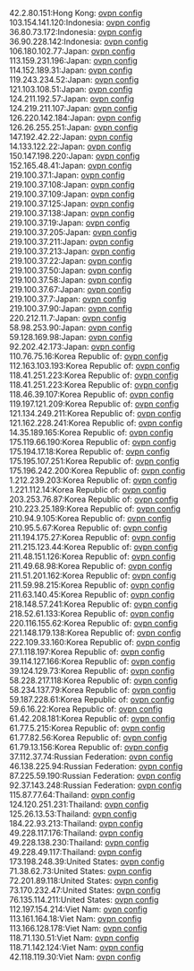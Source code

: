 42.2.80.151:Hong Kong: [ovpn config](vpn/42_2_80_151.ovpn)  
103.154.141.120:Indonesia: [ovpn config](vpn/103_154_141_120.ovpn)  
36.80.73.172:Indonesia: [ovpn config](vpn/36_80_73_172.ovpn)  
36.90.228.142:Indonesia: [ovpn config](vpn/36_90_228_142.ovpn)  
106.180.102.77:Japan: [ovpn config](vpn/106_180_102_77.ovpn)  
113.159.231.196:Japan: [ovpn config](vpn/113_159_231_196.ovpn)  
114.152.189.31:Japan: [ovpn config](vpn/114_152_189_31.ovpn)  
119.243.234.52:Japan: [ovpn config](vpn/119_243_234_52.ovpn)  
121.103.108.51:Japan: [ovpn config](vpn/121_103_108_51.ovpn)  
124.211.192.57:Japan: [ovpn config](vpn/124_211_192_57.ovpn)  
124.219.211.107:Japan: [ovpn config](vpn/124_219_211_107.ovpn)  
126.220.142.184:Japan: [ovpn config](vpn/126_220_142_184.ovpn)  
126.26.255.251:Japan: [ovpn config](vpn/126_26_255_251.ovpn)  
147.192.42.22:Japan: [ovpn config](vpn/147_192_42_22.ovpn)  
14.133.122.22:Japan: [ovpn config](vpn/14_133_122_22.ovpn)  
150.147.198.220:Japan: [ovpn config](vpn/150_147_198_220.ovpn)  
152.165.48.41:Japan: [ovpn config](vpn/152_165_48_41.ovpn)  
219.100.37.1:Japan: [ovpn config](vpn/219_100_37_1.ovpn)  
219.100.37.108:Japan: [ovpn config](vpn/219_100_37_108.ovpn)  
219.100.37.109:Japan: [ovpn config](vpn/219_100_37_109.ovpn)  
219.100.37.125:Japan: [ovpn config](vpn/219_100_37_125.ovpn)  
219.100.37.138:Japan: [ovpn config](vpn/219_100_37_138.ovpn)  
219.100.37.19:Japan: [ovpn config](vpn/219_100_37_19.ovpn)  
219.100.37.205:Japan: [ovpn config](vpn/219_100_37_205.ovpn)  
219.100.37.211:Japan: [ovpn config](vpn/219_100_37_211.ovpn)  
219.100.37.213:Japan: [ovpn config](vpn/219_100_37_213.ovpn)  
219.100.37.22:Japan: [ovpn config](vpn/219_100_37_22.ovpn)  
219.100.37.50:Japan: [ovpn config](vpn/219_100_37_50.ovpn)  
219.100.37.58:Japan: [ovpn config](vpn/219_100_37_58.ovpn)  
219.100.37.67:Japan: [ovpn config](vpn/219_100_37_67.ovpn)  
219.100.37.7:Japan: [ovpn config](vpn/219_100_37_7.ovpn)  
219.100.37.90:Japan: [ovpn config](vpn/219_100_37_90.ovpn)  
220.212.11.7:Japan: [ovpn config](vpn/220_212_11_7.ovpn)  
58.98.253.90:Japan: [ovpn config](vpn/58_98_253_90.ovpn)  
59.128.169.98:Japan: [ovpn config](vpn/59_128_169_98.ovpn)  
92.202.42.173:Japan: [ovpn config](vpn/92_202_42_173.ovpn)  
110.76.75.16:Korea Republic of: [ovpn config](vpn/110_76_75_16.ovpn)  
112.163.103.193:Korea Republic of: [ovpn config](vpn/112_163_103_193.ovpn)  
118.41.251.223:Korea Republic of: [ovpn config](vpn/118_41_251_223.ovpn)  
118.41.251.223:Korea Republic of: [ovpn config](vpn/118_41_251_223.ovpn)  
118.46.39.107:Korea Republic of: [ovpn config](vpn/118_46_39_107.ovpn)  
119.197.121.209:Korea Republic of: [ovpn config](vpn/119_197_121_209.ovpn)  
121.134.249.211:Korea Republic of: [ovpn config](vpn/121_134_249_211.ovpn)  
121.162.228.241:Korea Republic of: [ovpn config](vpn/121_162_228_241.ovpn)  
14.35.189.165:Korea Republic of: [ovpn config](vpn/14_35_189_165.ovpn)  
175.119.66.190:Korea Republic of: [ovpn config](vpn/175_119_66_190.ovpn)  
175.194.17.18:Korea Republic of: [ovpn config](vpn/175_194_17_18.ovpn)  
175.195.107.251:Korea Republic of: [ovpn config](vpn/175_195_107_251.ovpn)  
175.196.242.200:Korea Republic of: [ovpn config](vpn/175_196_242_200.ovpn)  
1.212.239.203:Korea Republic of: [ovpn config](vpn/1_212_239_203.ovpn)  
1.221.112.14:Korea Republic of: [ovpn config](vpn/1_221_112_14.ovpn)  
203.253.76.87:Korea Republic of: [ovpn config](vpn/203_253_76_87.ovpn)  
210.223.25.189:Korea Republic of: [ovpn config](vpn/210_223_25_189.ovpn)  
210.94.9.105:Korea Republic of: [ovpn config](vpn/210_94_9_105.ovpn)  
210.95.5.67:Korea Republic of: [ovpn config](vpn/210_95_5_67.ovpn)  
211.194.175.27:Korea Republic of: [ovpn config](vpn/211_194_175_27.ovpn)  
211.215.123.44:Korea Republic of: [ovpn config](vpn/211_215_123_44.ovpn)  
211.48.151.126:Korea Republic of: [ovpn config](vpn/211_48_151_126.ovpn)  
211.49.68.98:Korea Republic of: [ovpn config](vpn/211_49_68_98.ovpn)  
211.51.201.162:Korea Republic of: [ovpn config](vpn/211_51_201_162.ovpn)  
211.59.98.215:Korea Republic of: [ovpn config](vpn/211_59_98_215.ovpn)  
211.63.140.45:Korea Republic of: [ovpn config](vpn/211_63_140_45.ovpn)  
218.148.57.241:Korea Republic of: [ovpn config](vpn/218_148_57_241.ovpn)  
218.52.61.133:Korea Republic of: [ovpn config](vpn/218_52_61_133.ovpn)  
220.116.155.62:Korea Republic of: [ovpn config](vpn/220_116_155_62.ovpn)  
221.148.179.138:Korea Republic of: [ovpn config](vpn/221_148_179_138.ovpn)  
222.109.33.160:Korea Republic of: [ovpn config](vpn/222_109_33_160.ovpn)  
27.1.118.197:Korea Republic of: [ovpn config](vpn/27_1_118_197.ovpn)  
39.114.127.166:Korea Republic of: [ovpn config](vpn/39_114_127_166.ovpn)  
39.124.129.73:Korea Republic of: [ovpn config](vpn/39_124_129_73.ovpn)  
58.228.217.118:Korea Republic of: [ovpn config](vpn/58_228_217_118.ovpn)  
58.234.137.79:Korea Republic of: [ovpn config](vpn/58_234_137_79.ovpn)  
59.187.228.61:Korea Republic of: [ovpn config](vpn/59_187_228_61.ovpn)  
59.6.16.22:Korea Republic of: [ovpn config](vpn/59_6_16_22.ovpn)  
61.42.208.181:Korea Republic of: [ovpn config](vpn/61_42_208_181.ovpn)  
61.77.5.215:Korea Republic of: [ovpn config](vpn/61_77_5_215.ovpn)  
61.77.82.56:Korea Republic of: [ovpn config](vpn/61_77_82_56.ovpn)  
61.79.13.156:Korea Republic of: [ovpn config](vpn/61_79_13_156.ovpn)  
37.112.37.74:Russian Federation: [ovpn config](vpn/37_112_37_74.ovpn)  
46.138.225.94:Russian Federation: [ovpn config](vpn/46_138_225_94.ovpn)  
87.225.59.190:Russian Federation: [ovpn config](vpn/87_225_59_190.ovpn)  
92.37.143.248:Russian Federation: [ovpn config](vpn/92_37_143_248.ovpn)  
115.87.77.64:Thailand: [ovpn config](vpn/115_87_77_64.ovpn)  
124.120.251.231:Thailand: [ovpn config](vpn/124_120_251_231.ovpn)  
125.26.13.53:Thailand: [ovpn config](vpn/125_26_13_53.ovpn)  
184.22.93.213:Thailand: [ovpn config](vpn/184_22_93_213.ovpn)  
49.228.117.176:Thailand: [ovpn config](vpn/49_228_117_176.ovpn)  
49.228.138.230:Thailand: [ovpn config](vpn/49_228_138_230.ovpn)  
49.228.49.117:Thailand: [ovpn config](vpn/49_228_49_117.ovpn)  
173.198.248.39:United States: [ovpn config](vpn/173_198_248_39.ovpn)  
71.38.62.73:United States: [ovpn config](vpn/71_38_62_73.ovpn)  
72.201.89.118:United States: [ovpn config](vpn/72_201_89_118.ovpn)  
73.170.232.47:United States: [ovpn config](vpn/73_170_232_47.ovpn)  
76.135.114.211:United States: [ovpn config](vpn/76_135_114_211.ovpn)  
112.197.154.214:Viet Nam: [ovpn config](vpn/112_197_154_214.ovpn)  
113.161.164.18:Viet Nam: [ovpn config](vpn/113_161_164_18.ovpn)  
113.166.128.178:Viet Nam: [ovpn config](vpn/113_166_128_178.ovpn)  
118.71.130.51:Viet Nam: [ovpn config](vpn/118_71_130_51.ovpn)  
118.71.142.124:Viet Nam: [ovpn config](vpn/118_71_142_124.ovpn)  
42.118.119.30:Viet Nam: [ovpn config](vpn/42_118_119_30.ovpn)  
